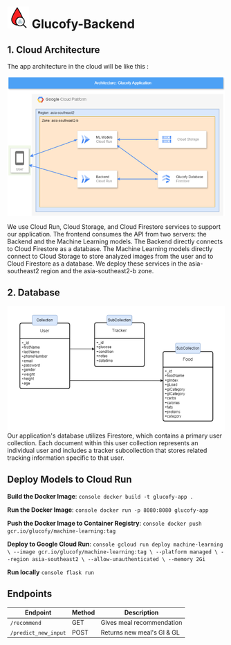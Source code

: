 # <img src="https://github.com/Glucofy-Team/.github/blob/main/profile/img/logo.png" width="50"> Glucofy-Backend

## 1. Cloud Architecture

The app architecture in the cloud will be like this :

<img src="https://github.com/Glucofy-Team/Glucofy-Cloud-Computing/blob/main/img/Glucofy_Cloud.drawio.png">

We use Cloud Run, Cloud Storage, and Cloud Firestore services to support our application. The frontend consumes the API from two servers: the Backend and the Machine Learning models. The Backend directly connects to Cloud Firestore as a database. The Machine Learning models directly connect to Cloud Storage to store analyzed images from the user and to Cloud Firestore as a database. We deploy these services in the asia-southeast2 region and the asia-southeast2-b zone.

## 2. Database

<img src="https://github.com/Glucofy-Team/Glucofy-Cloud-Computing/blob/main/img/Glucofy_NoSQL.drawio.png">
Our application's database utilizes Firestore, which contains a primary user collection. Each document within this user collection represents an individual user and includes a tracker subcollection that stores related tracking information specific to that user.

## Deploy Models to Cloud Run

**Build the Docker Image**:
`console
docker build -t glucofy-app .
    `

**Run the Docker Image**:
`console
docker run -p 8080:8080 glucofy-app
    `

**Push the Docker Image to Container Registry**:
`console
    docker push gcr.io/glucofy/machine-learning:tag
    `

**Deploy to Google Cloud Run**:
`console
    gcloud run deploy machine-learning \
        --image gcr.io/glucofy/machine-learning:tag \
        --platform managed \
        --region asia-southeast2 \
        --allow-unauthenticated \
        --memory 2Gi
    `

**Run locally**
`console
    flask run
    `

## Endpoints

| Endpoint             | Method | Description                |
| -------------------- | ------ | -------------------------- |
| `/recommend`         | GET    | Gives meal recommendation  |
| `/predict_new_input` | POST   | Returns new meal's GI & GL |
